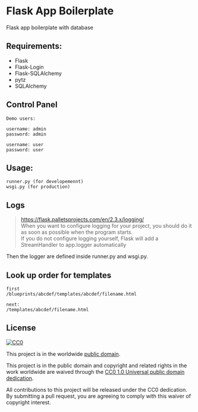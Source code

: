 # Flask App Boilerplate

Flask app boilerplate with database

## Requirements:
- Flask
- Flask-Login
- Flask-SQLAlchemy
- pytz
- SQLAlchemy


## Control Panel

    Demo users:
    
    username: admin
    password: admin

    username: user
    password: user


## Usage:

    runner.py (for developemennt)
    wsgi.py (for production)

## Logs

> https://flask.palletsprojects.com/en/2.3.x/logging/  
> When you want to configure logging for your project, you should do it as soon as possible when the program starts.  
> If you do not configure logging yourself, Flask will add a StreamHandler to app.logger automatically 

  Then the logger are defined inside runner.py and wsgi.py.


## Look up order for templates

    first
    /blueprints/abcdef/templates/abcdef/filename.html

    next:
    /templates/abcdef/filename.html





## License ##

[![CC0](https://licensebuttons.net/p/zero/1.0/88x31.png)](https://creativecommons.org/publicdomain/zero/1.0/)

This project is in the worldwide [public domain](LICENSE).

This project is in the public domain and copyright and related rights in the work worldwide are waived through the [CC0 1.0 Universal public domain dedication](https://creativecommons.org/publicdomain/zero/1.0/).

All contributions to this project will be released under the CC0 dedication. By submitting a pull request, you are agreeing to comply with this waiver of copyright interest.
